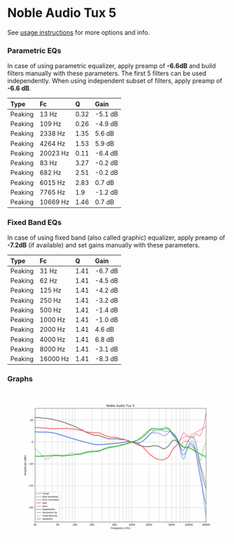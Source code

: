 # Noble Audio Tux 5
See [usage instructions](https://github.com/jaakkopasanen/AutoEq#usage) for more options and info.

### Parametric EQs
In case of using parametric equalizer, apply preamp of **-6.6dB** and build filters manually
with these parameters. The first 5 filters can be used independently.
When using independent subset of filters, apply preamp of **-6.6 dB**.

| Type    | Fc       |    Q | Gain    |
|:--------|:---------|:-----|:--------|
| Peaking | 13 Hz    | 0.32 | -5.1 dB |
| Peaking | 109 Hz   | 0.26 | -4.9 dB |
| Peaking | 2338 Hz  | 1.35 | 5.6 dB  |
| Peaking | 4264 Hz  | 1.53 | 5.9 dB  |
| Peaking | 20023 Hz | 0.11 | -6.4 dB |
| Peaking | 83 Hz    | 3.27 | -0.2 dB |
| Peaking | 682 Hz   | 2.51 | -0.2 dB |
| Peaking | 6015 Hz  | 2.83 | 0.7 dB  |
| Peaking | 7765 Hz  | 1.9  | -1.2 dB |
| Peaking | 10669 Hz | 1.46 | 0.7 dB  |

### Fixed Band EQs
In case of using fixed band (also called graphic) equalizer, apply preamp of **-7.2dB**
(if available) and set gains manually with these parameters.

| Type    | Fc       |    Q | Gain    |
|:--------|:---------|:-----|:--------|
| Peaking | 31 Hz    | 1.41 | -6.7 dB |
| Peaking | 62 Hz    | 1.41 | -4.5 dB |
| Peaking | 125 Hz   | 1.41 | -4.2 dB |
| Peaking | 250 Hz   | 1.41 | -3.2 dB |
| Peaking | 500 Hz   | 1.41 | -1.4 dB |
| Peaking | 1000 Hz  | 1.41 | -1.0 dB |
| Peaking | 2000 Hz  | 1.41 | 4.6 dB  |
| Peaking | 4000 Hz  | 1.41 | 6.8 dB  |
| Peaking | 8000 Hz  | 1.41 | -3.1 dB |
| Peaking | 16000 Hz | 1.41 | -8.3 dB |

### Graphs
![](./Noble%20Audio%20Tux%205.png)